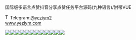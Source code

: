 国际版多语言点赞抖音分享点赞任务平台源码(九种语言)/附带VUE<p dir="auto"><a target="_blank" rel="noopener noreferrer nofollow" href="https://camo.githubusercontent.com/d614d90677fbc2e34c7c62ebc68c82379d87a57c4beaf05af65fec7ba6b72e36/68747470733a2f2f63646e2d69636f6e732d706e672e666c617469636f6e2e636f6d2f3531322f323131312f323131313634362e706e67"><img src="https://camo.githubusercontent.com/d614d90677fbc2e34c7c62ebc68c82379d87a57c4beaf05af65fec7ba6b72e36/68747470733a2f2f63646e2d69636f6e732d706e672e666c617469636f6e2e636f6d2f3531322f323131312f323131313634362e706e67" alt="Telegram Icon" style="width: 16px; max-width: 100%;" data-canonical-src="https://cdn-icons-png.flaticon.com/512/2111/2111646.png"></a>Telegram:<a href="https://t.me/yeziym2" rel="nofollow">@yeziym2</a><br><a href="https://www.yeziym.com/">www.yeziym.com</a></p><img src="https://github.com/yeziym/il73nqbXuR/blob/main/2kkr8.png"><img src="https://github.com/yeziym/il73nqbXuR/blob/main/WxTev.png"><img src="https://github.com/yeziym/il73nqbXuR/blob/main/B6iHO.png"><img src="https://github.com/yeziym/il73nqbXuR/blob/main/G5Ppn.png"><img src="https://github.com/yeziym/il73nqbXuR/blob/main/ltCut.png"><img src="https://github.com/yeziym/il73nqbXuR/blob/main/ro2I3.png"><img src="https://github.com/yeziym/il73nqbXuR/blob/main/pK0qE.png"><img src="https://github.com/yeziym/il73nqbXuR/blob/main/bnFkN.png"><img src="https://github.com/yeziym/il73nqbXuR/blob/main/yIy4j.png"><img src="https://github.com/yeziym/il73nqbXuR/blob/main/fWvya.png"><img src="https://github.com/yeziym/il73nqbXuR/blob/main/Qif16.png"><img src="https://github.com/yeziym/il73nqbXuR/blob/main/v6Z2N.png">